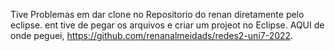 
Tive Problemas em dar clone no Repositorio do renan diretamente pelo eclipse. ent tive de pegar os arquivos e criar um projeot no Eclipse. AQUI de onde peguei, https://github.com/renanalmeidads/redes2-uni7-2022.